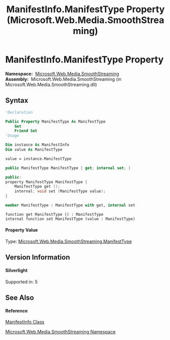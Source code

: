 ﻿---
title: ManifestInfo.ManifestType Property  (Microsoft.Web.Media.SmoothStreaming)
TOCTitle: ManifestType Property
ms:assetid: P:Microsoft.Web.Media.SmoothStreaming.ManifestInfo.ManifestType
ms:mtpsurl: https://msdn.microsoft.com/en-us/library/microsoft.web.media.smoothstreaming.manifestinfo.manifesttype(v=VS.95)
ms:contentKeyID: 46688478
ms.date: 05/31/2012
mtps_version: v=VS.95
f1_keywords:
- Microsoft.Web.Media.SmoothStreaming.ManifestInfo.get_ManifestType
- Microsoft.Web.Media.SmoothStreaming.ManifestInfo.set_ManifestType
- Microsoft.Web.Media.SmoothStreaming.ManifestInfo.ManifestType
dev_langs:
- CSharp
- JScript
- VB
- FSharp
- c++
api_location:
- Microsoft.Web.Media.SmoothStreaming.dll
api_name:
- Microsoft.Web.Media.SmoothStreaming.ManifestInfo.get_ManifestType
- Microsoft.Web.Media.SmoothStreaming.ManifestInfo.ManifestType
- Microsoft.Web.Media.SmoothStreaming.ManifestInfo.set_ManifestType
api_type:
- Managed
topic_type:
- apiref
- kbSyntax
product_family_name: VS
ROBOTS: INDEX,FOLLOW
---

# ManifestInfo.ManifestType Property

**Namespace:**  [Microsoft.Web.Media.SmoothStreaming](microsoft-web-media-smoothstreaming-namespace_1.md)  
**Assembly:**  Microsoft.Web.Media.SmoothStreaming (in Microsoft.Web.Media.SmoothStreaming.dll)

## Syntax

``` vb
'Declaration

Public Property ManifestType As ManifestType
    Get
    Friend Set
'Usage

Dim instance As ManifestInfo
Dim value As ManifestType

value = instance.ManifestType
```

``` csharp
public ManifestType ManifestType { get; internal set; }
```

``` c++
public:
property ManifestType ManifestType {
    ManifestType get ();
    internal: void set (ManifestType value);
}
```

``` fsharp
member ManifestType : ManifestType with get, internal set
```

``` jscript
function get ManifestType () : ManifestType
internal function set ManifestType (value : ManifestType)
```

#### Property Value

Type: [Microsoft.Web.Media.SmoothStreaming.ManifestType](manifesttype-enumeration-microsoft-web-media-smoothstreaming.md)  

## Version Information

#### Silverlight

Supported in: 5  

## See Also

#### Reference

[ManifestInfo Class](manifestinfo-class-microsoft-web-media-smoothstreaming_1.md)

[Microsoft.Web.Media.SmoothStreaming Namespace](microsoft-web-media-smoothstreaming-namespace_1.md)

